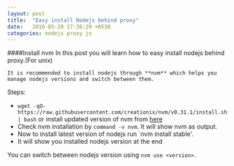 ```yaml
---
layout: post
title:  "Easy install Nodejs behind proxy"
date:   2016-05-20 17:36:29 +0530
categories: nodejs proxy js
---
```

####Install nvm 
In this post you will learn how  to easy install nodejs behind proxy.(For unix)

`It is recommended to install nodejs through **nvm** which helps you manage nodejs versions and switch between them.`

Steps:
* `wget -qO- https://raw.githubusercontent.com/creationix/nvm/v0.31.1/install.sh | bash`
or install updated version of nvm from [here](https://github.com/creationix/nvm#install-script)
* Check nvm installation by `command -v nvm`. It will show nvm as output.
* Now to install latest version of nodejs run `nvm install stable'.
* It will show you installed nodejs version at the end

You can switch between nodejs version using `nvm use <version>`.



